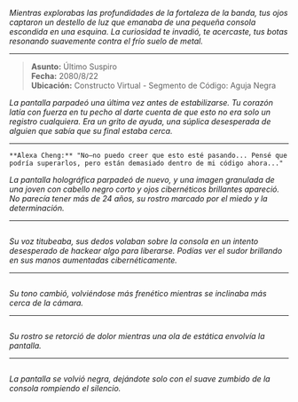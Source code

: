 _Mientras explorabas las profundidades de la fortaleza de la banda, tus ojos captaron un destello de luz que emanaba de una pequeña consola escondida en una esquina. La curiosidad te invadió, te acercaste, tus botas resonando suavemente contra el frío suelo de metal._

---

> **Asunto:** Último Suspiro  
> **Fecha:** 2080/8/22  
> **Ubicación:** Constructo Virtual - Segmento de Código: Aguja Negra

_La pantalla parpadeó una última vez antes de estabilizarse. Tu corazón latía con fuerza en tu pecho al darte cuenta de que esto no era solo un registro cualquiera. Era un grito de ayuda, una súplica desesperada de alguien que sabía que su final estaba cerca._

---

```*La voz de una mujer, distorsionada y temblorosa, resonó a través de la estática.*
**Alexa Cheng:** "No—no puedo creer que esto esté pasando... Pensé que podría superarlos, pero están demasiado dentro de mi código ahora..."
```

_La pantalla holográfica parpadeó de nuevo, y una imagen granulada de una joven con cabello negro corto y ojos cibernéticos brillantes apareció. No parecía tener más de 24 años, su rostro marcado por el miedo y la determinación._

---

```**Alexa Cheng:** "Estoy atrapada en un constructo virtual en colapso. Mi quemadura neural está aumentando—apenas puedo mantenerme en la realidad. El stack no responde... Creo que han corrompido los archivos principales."

```

_Su voz titubeaba, sus dedos volaban sobre la consola en un intento desesperado de hackear algo para liberarse. Podías ver el sudor brillando en sus manos aumentadas cibernéticamente._

---

```**Alexa Cheng:** "Dijeron que era solo otro trabajo, pero esto... esto es diferente. Querían que vulnerara el Firewall de Pachinko, pero no sabía que era una trampa. Ahora han fusionado las capas virtual y física—estoy atrapada aquí, y los demás también."

```

_Su tono cambió, volviéndose más frenético mientras se inclinaba más cerca de la cámara._

---

```**Alexa Cheng:** "Lo siento si esto no tiene sentido... Ni siquiera estoy segura de poder confiar en mi propia mente ya. Pero si alguien está leyendo esto... ayúdenlos. Los chicos en los stacks, no pidieron esto. Solo están tratando de sobrevivir..."

```

_Su rostro se retorció de dolor mientras una ola de estática envolvía la pantalla._

---

```**Alexa Cheng:** "Voy a desconectarme ahora... Espero que alguien encuentre esto antes de que sea demasiado tarde."

```

_La pantalla se volvió negra, dejándote solo con el suave zumbido de la consola rompiendo el silencio._
